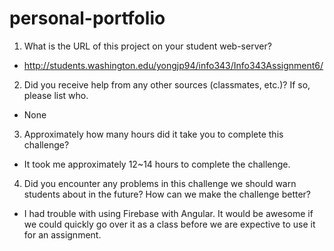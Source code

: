 # personal-portfolio

1. What is the URL of this project on your student web-server?

- http://students.washington.edu/yongjp94/info343/Info343Assignment6/

2. Did you receive help from any other sources (classmates, etc.)? If so, please list who.

- None

3. Approximately how many hours did it take you to complete this challenge?

- It took me approximately 12~14 hours to complete the challenge.

4. Did you encounter any problems in this challenge we should warn students about in the future? How can we make the challenge better?

- I had trouble with using Firebase with Angular. It would be awesome if we could quickly go over it as a class before we are expective to use it for an assignment.
